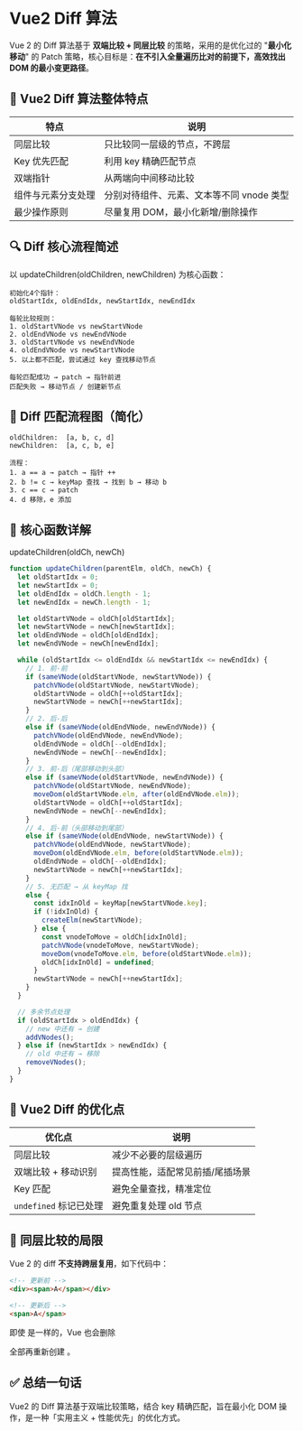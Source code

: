 # Vue2 Diff 算法

Vue 2 的 Diff 算法基于 **双端比较 + 同层比较** 的策略，采用的是优化过的 "**最小化移动**" 的 Patch 策略，核心目标是：**在不引入全量遍历比对的前提下，高效找出 DOM 的最小变更路径**。

## 🧠 Vue2 Diff 算法整体特点

| 特点               | 说明                                      |
| ------------------ | ----------------------------------------- |
| 同层比较           | 只比较同一层级的节点，不跨层              |
| Key 优先匹配       | 利用 key 精确匹配节点                     |
| 双端指针           | 从两端向中间移动比较                      |
| 组件与元素分支处理 | 分别对待组件、元素、文本等不同 vnode 类型 |
| 最少操作原则       | 尽量复用 DOM，最小化新增/删除操作         |

## 🔍 Diff 核心流程简述

以 updateChildren(oldChildren, newChildren) 为核心函数：

```text
初始化4个指针：
oldStartIdx, oldEndIdx, newStartIdx, newEndIdx

每轮比较规则：
1. oldStartVNode vs newStartVNode
2. oldEndVNode vs newEndVNode
3. oldStartVNode vs newEndVNode
4. oldEndVNode vs newStartVNode
5. 以上都不匹配，尝试通过 key 查找移动节点

每轮匹配成功 → patch → 指针前进
匹配失败 → 移动节点 / 创建新节点
```

## 📌 Diff 匹配流程图（简化）

```text
oldChildren:  [a, b, c, d]
newChildren:  [a, c, b, e]

流程：
1. a == a → patch → 指针 ++
2. b != c → keyMap 查找 → 找到 b → 移动 b
3. c == c → patch
4. d 移除，e 添加
```

## 🧩 核心函数详解

updateChildren(oldCh, newCh)

```ts
function updateChildren(parentElm, oldCh, newCh) {
  let oldStartIdx = 0;
  let newStartIdx = 0;
  let oldEndIdx = oldCh.length - 1;
  let newEndIdx = newCh.length - 1;

  let oldStartVNode = oldCh[oldStartIdx];
  let newStartVNode = newCh[newStartIdx];
  let oldEndVNode = oldCh[oldEndIdx];
  let newEndVNode = newCh[newEndIdx];

  while (oldStartIdx <= oldEndIdx && newStartIdx <= newEndIdx) {
    // 1. 前-前
    if (sameVNode(oldStartVNode, newStartVNode)) {
      patchVNode(oldStartVNode, newStartVNode);
      oldStartVNode = oldCh[++oldStartIdx];
      newStartVNode = newCh[++newStartIdx];
    }
    // 2. 后-后
    else if (sameVNode(oldEndVNode, newEndVNode)) {
      patchVNode(oldEndVNode, newEndVNode);
      oldEndVNode = oldCh[--oldEndIdx];
      newEndVNode = newCh[--newEndIdx];
    }
    // 3. 前-后（尾部移动到头部）
    else if (sameVNode(oldStartVNode, newEndVNode)) {
      patchVNode(oldStartVNode, newEndVNode);
      moveDom(oldStartVNode.elm, after(oldEndVNode.elm));
      oldStartVNode = oldCh[++oldStartIdx];
      newEndVNode = newCh[--newEndIdx];
    }
    // 4. 后-前（头部移动到尾部）
    else if (sameVNode(oldEndVNode, newStartVNode)) {
      patchVNode(oldEndVNode, newStartVNode);
      moveDom(oldEndVNode.elm, before(oldStartVNode.elm));
      oldEndVNode = oldCh[--oldEndIdx];
      newStartVNode = newCh[++newStartIdx];
    }
    // 5. 无匹配 → 从 keyMap 找
    else {
      const idxInOld = keyMap[newStartVNode.key];
      if (!idxInOld) {
        createElm(newStartVNode);
      } else {
        const vnodeToMove = oldCh[idxInOld];
        patchVNode(vnodeToMove, newStartVNode);
        moveDom(vnodeToMove.elm, before(oldStartVNode.elm));
        oldCh[idxInOld] = undefined;
      }
      newStartVNode = newCh[++newStartIdx];
    }
  }

  // 多余节点处理
  if (oldStartIdx > oldEndIdx) {
    // new 中还有 → 创建
    addVNodes();
  } else if (newStartIdx > newEndIdx) {
    // old 中还有 → 移除
    removeVNodes();
  }
}
```

## 🎯 Vue2 Diff 的优化点

| 优化点                 | 说明                            |
| ---------------------- | ------------------------------- |
| 同层比较               | 减少不必要的层级遍历            |
| 双端比较 + 移动识别    | 提高性能，适配常见前插/尾插场景 |
| Key 匹配               | 避免全量查找，精准定位          |
| `undefined` 标记已处理 | 避免重复处理 old 节点           |

## 📌 同层比较的局限

Vue 2 的 diff **不支持跨层复用**，如下代码中：

```html
<!-- 更新前 -->
<div><span>A</span></div>

<!-- 更新后 -->
<span>A</span>
```

即使 <span> 是一样的，Vue 也会删除 <div> 全部再重新创建 <span>。

## ✅ 总结一句话

Vue2 的 Diff 算法基于双端比较策略，结合 key 精确匹配，旨在最小化 DOM 操作，是一种「实用主义 + 性能优先」的优化方式。
